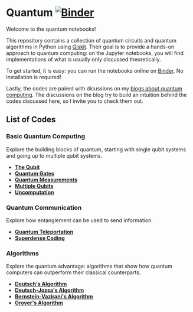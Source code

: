 # Quantum [![Binder](https://mybinder.org/badge_logo.svg)](https://mybinder.org/v2/gh/daniel-dev-lab/Quantum/master?labpath=index.ipynb)


Welcome to the quantum notebooks! 

This repository contains a collection of quantum circuits and quantum algorithms in Python using [Qiskit](https://www.qiskit.org/). Their goal is to provide a hands-on approach to quantum computing: on the Jupyter notebooks, you will find implementations of what is usually only discussed theoretically.

To get started, it is easy: you can run the notebooks online on [Binder](https://mybinder.org/v2/gh/IvanIsCoding/Quantum/master?filepath=index.ipynb). No installation is required!

Lastly, the codes are paired with dicussions on my [blogs about quantum computing](https://ivaniscoding.github.io/tags/quantum/). The discussions on the blog try to build an intuition behind the codes discussed here, so I invite you to check them out. 

## List of Codes

### Basic Quantum Computing

Explore the building blocks of quantum, starting with single qubit systems and going up to multiple qubit systems.

* **[The Qubit](./Basic_Quantum/Qubit.ipynb)**
* **[Quantum Gates](./Basic_Quantum/Quantum-Gates.ipynb)**
* **[Quantum Measurements](./Basic_Quantum/Measurements.ipynb)**
* **[Multiple Qubits](./Basic_Quantum/Multiple-Qubits.ipynb)**
* **[Uncomputation](./Basic_Quantum/Uncomputation.ipynb)**

### Quantum Communication

Explore how entanglement can be used to send information. 

* **[Quantum Teleportation](./Quantum_Communication/Teleportation.ipynb)**
* **[Superdense Coding](./Quantum_Communication/Superdensecoding.ipynb)**

### Algorithms

Explore the quantum advantage: algorithms that show how quantum computers can outperform their classical counterparts.

* **[Deutsch's Algorithm](./Algorithms/Deutsch.ipynb)**
* **[Deutsch-Jozsa's Algorithm](./Algorithms/Deutsch-Jozsa.ipynb)**
* **[Bernstein-Vazirani's Algorithm](./Algorithms/Bernstein-Vazirani.ipynb)**
* **[Grover's Algorithm](./Algorithms/Grover.ipynb)**
